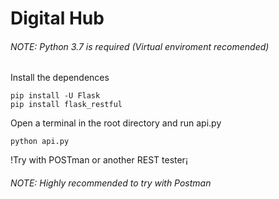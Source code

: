 # Digital Hub

###### NOTE: Python 3.7 is required (Virtual enviroment recomended)

Install the dependences

```
pip install -U Flask
pip install flask_restful
```
Open a terminal in the root directory and run api.py

```
python api.py
```
!Try with POSTman or another REST tester¡

###### NOTE: Highly recommended to try with Postman
